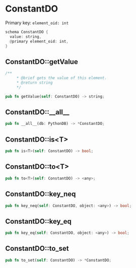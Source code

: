 # ConstantDO

Primary key: `element_oid: int`

```rust
schema ConstantDO {
  value: string,
  @primary element_oid: int,
}
```
## ConstantDO::getValue

```rust
/**
     * @brief gets the value of this element.
     * @return string
     */
```
```rust
pub fn getValue(self: ConstantDO) -> string;
```
## ConstantDO::\_\_all\_\_

```rust
pub fn __all__(db: PythonDB) -> *ConstantDO;
```
## ConstantDO::is\<T\>

```rust
pub fn is<T>(self: ConstantDO) -> bool;
```
## ConstantDO::to\<T\>

```rust
pub fn to<T>(self: ConstantDO) -> <any>;
```
## ConstantDO::key\_neq

```rust
pub fn key_neq(self: ConstantDO, object: <any>) -> bool;
```
## ConstantDO::key\_eq

```rust
pub fn key_eq(self: ConstantDO, object: <any>) -> bool;
```
## ConstantDO::to\_set

```rust
pub fn to_set(self: ConstantDO) -> *ConstantDO;
```
